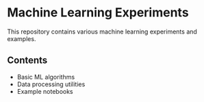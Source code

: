 # Machine Learning Experiments

This repository contains various machine learning experiments and examples.

## Contents

- Basic ML algorithms
- Data processing utilities
- Example notebooks